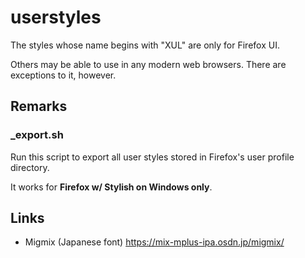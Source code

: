 userstyles
==========
The styles whose name begins with "XUL" are only for Firefox UI.

Others may be able to use in any modern web browsers.
There are exceptions to it, however.


Remarks
-------------------------
### _export.sh
Run this script to export all user styles stored in Firefox's user profile directory.

It works for **Firefox w/ Stylish on Windows only**.


Links
-------------------------
- Migmix (Japanese font) https://mix-mplus-ipa.osdn.jp/migmix/

